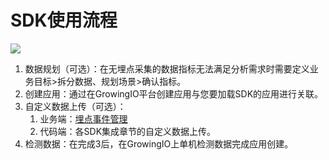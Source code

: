 # SDK使用流程

![](https://github.com/growingio/growingio-docs-v3/tree/d520f4a494f6c0635c83422f55c665597e79ee96/.gitbook/assets/sdk-jia-zai-liu-cheng.png)

1. 数据规划（可选）：在无埋点采集的数据指标无法满足分析需求时需要定义业务目标&gt;拆分数据、规划场景&gt;确认指标。
2. 创建应用：通过在GrowingIO平台创建应用与您要加载SDK的应用进行关联。
3. 自定义数据上传（可选）：
   1. 业务端：[埋点事件管理](../../product-manual/shu-ju-zhong-xin/shu-ju-guan-li/manual.md)
   2. 代码端：各SDK集成章节的自定义数据上传。
4. 检测数据：在完成3后，在GrowingIO上单机检测数据完成应用创建。

